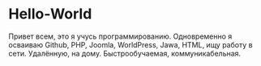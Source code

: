 # Hello-World
Привет всем, это я учусь программированию.
Одновременно я осваиваю Github, PHP, Joomla, WorldPress, Jawa, HTML, ищу работу в сети.
Удалённую, на дому.
Быстрообучаемая, коммуникабельная.
